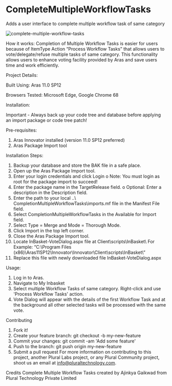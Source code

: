 # CompleteMultipleWorkflowTasks
Adds a user interface to complete multiple workflow task of same category

![complete-multiple-workflow-tasks](https://user-images.githubusercontent.com/42966709/45804241-2fc27b80-bcd9-11e8-846f-a8646f353029.gif)

How it works:
Completion of Multiple Workflow Tasks is easier for users because of  ItemType Action “Process Workflow Tasks” that allows users to vote/delegate/refuse multiple tasks of same category. This functionality allows users to enhance voting facility provided by Aras and save users time and work efficiently. 

Project Details:

Built Using: Aras 11.0 SP12

Browsers Tested: Microsoft Edge, Google Chrome 68

Installation:

Important - Always back up your code tree and database before applying an import package or code tree patch!

Pre-requisites:
1.	Aras Innovator installed (version 11.0 SP12 preferred)
2.	Aras Package Import tool

Installation Steps:
1.	Backup your database and store the BAK file in a safe place.
2.	Open up the Aras Package Import tool.
3.	Enter your login credentials and click Login
o	Note: You must login as root for the package import to succeed!
4.	Enter the package name in the TargetRelease field.
o	Optional: Enter a description in the Description field.
5.	Enter the path to your local ..\ CompletionMultipleWorkflowTasks\imports.mf file in the Manifest File field.
6.	Select CompletionMultipleWorkflowTasks in the Available for Import field.
7.	Select Type = Merge and Mode = Thorough Mode.
8.	Click Import in the top left corner.
9.	Close the Aras Package Import tool.
10.	Locate InBasket-VoteDialog.aspx file at Client\scripts\InBasket\ For Example: “C:\Program Files (x86)\Aras11SP12\Innovator\Innovator\Client\scripts\InBasket\”
11. Replace this file with newly downloaded file InBasket-VoteDialog.aspx

Usage:
1.	Log in to Aras.
2.	Navigate to My Inbasket
3.	Select multiple Workflow Tasks of same category. Right-click and use 'Process Workflow Tasks' action.
4.	Vote Dialog will appear with the details of the first Workflow Task and at the background all other selected tasks will be processed with the same vote.

Contributing
1.	Fork it!
2.	Create your feature branch: git checkout -b my-new-feature
3.	Commit your changes: git commit -am 'Add some feature'
4.	Push to the branch: git push origin my-new-feature
5.	Submit a pull request
For more information on contributing to this project, another Plural Labs project, or any Plural Community project, shoot us an email at info@pluraltechnology.com.


Credits
Complete Multiple Workflow Tasks created by Ajinkya Gaikwad from Plural Technology Private Limited